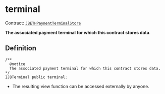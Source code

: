# terminal

Contract: [`JBETHPaymentTerminalStore`](../)​‌

**The associated payment terminal for which this contract stores data.**

## Definition

```solidity
/** 
  @notice
  The associated payment terminal for which this contract stores data.
*/
IJBTerminal public terminal;
```

* The resulting view function can be accessed externally by anyone.
